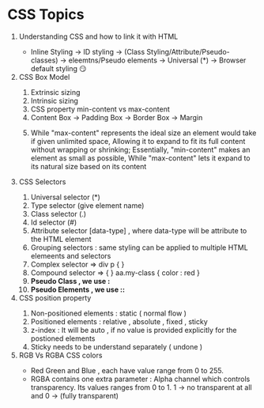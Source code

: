 # CSS Topics

<ol>
  <li>Understanding CSS and how to link it with HTML</li>
  <ul>
    <li>Inline Styling -> ID styling -> (Class Styling/Attribute/Pseudo-classes) -> eleemtns/Pseudo elements -> Universal (*) -> Browser default styling 😏</li>
  </ul>
  <li>CSS Box Model </li>
  <ol>
    <li>Extrinsic sizing</li>
    <li>Intrinsic sizing</li>
    <li>CSS property min-content vs max-content</li>
    <li>Content Box -> Padding Box -> Border Box -> Margin </li>
    <li><p>While "max-content" represents the ideal size an element would take if given unlimited space,
   Allowing it to expand to fit its full content without wrapping or shrinking;
   Essentially, "min-content" makes an element as small as possible,
   While "max-content" lets it expand to its natural size based on its content</p></li>
  </ol>
  <li>CSS Selectors</li>
  <ol>
    <li>Universal selector (*)</li>
    <li>Type selector (give element name)</li>
    <li>Class selector (.)</li>
    <li>Id selector (#) </li>
    <li>Attribute selector [data-type] , where data-type will be attribute to the HTML element </li>
    <li>Grouping selectors : same styling can be applied to multiple HTML elemeents and selectors</li>
    <li>Complex selector => div p { }</li>
    <li>Compound selector => {<aa CLASS="my-class"> </aa>} aa.my-class { color : red } </li>
    <li><strong>Pseudo Class , we use : </strong></li>
    <li><strong>Pseudo Elements , we use :: </strong></li>
  </ol>
  <li>CSS position property</li>
  <ol>
    <li>Non-positioned elements : static ( normal flow )</li>
    <li>Positioned elements : relative , absolute , fixed , sticky </li>
    <li>z-index : It will be auto , if no value is provided explicitly for the postioned elements</li>
    <li>Sticky needs to be understand separately ( undone )</li>
  </ol>
  <li>RGB Vs RGBA CSS colors</li>
  <ul>
    <li>
      Red Green and Blue , each have value range from 0 to 255.
    </li>
    <li>
      RGBA contains one extra parameter : Alpha channel which controls transparency. Its values 
      ranges from 0 to 1. 1 -> no transparent at all and 0 -> (fully transparent)
    </li>
  </ul>
</ol>
